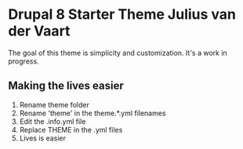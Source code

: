 # Drupal 8 Starter Theme Julius van der Vaart

The goal of this theme is simplicity and customization. It's a work in progress.

## Making the lives easier

1. Rename theme folder
2. Rename 'theme' in the theme.*.yml filenames
3. Edit the .info.yml file
4. Replace THEME in the .yml files
5. Lives is easier
